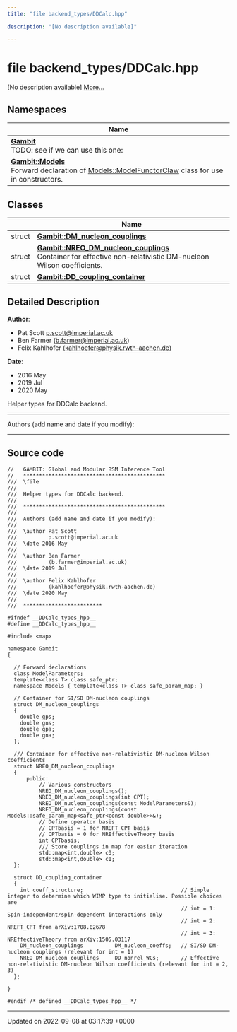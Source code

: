```yaml
---
title: "file backend_types/DDCalc.hpp"

description: "[No description available]"

---
```


# file backend_types/DDCalc.hpp

[No description available] [More...](#detailed-description)

## Namespaces

| Name           |
| -------------- |
| **[Gambit](/documentation/code/namespaces/namespacegambit/)** <br>TODO: see if we can use this one:  |
| **[Gambit::Models](/documentation/code/namespaces/namespacegambit_1_1models/)** <br>Forward declaration of [Models::ModelFunctorClaw]() class for use in constructors.  |

## Classes

|                | Name           |
| -------------- | -------------- |
| struct | **[Gambit::DM_nucleon_couplings](/documentation/code/classes/structgambit_1_1dm__nucleon__couplings/)**  |
| struct | **[Gambit::NREO_DM_nucleon_couplings](/documentation/code/classes/structgambit_1_1nreo__dm__nucleon__couplings/)** <br>Container for effective non-relativistic DM-nucleon Wilson coefficients.  |
| struct | **[Gambit::DD_coupling_container](/documentation/code/classes/structgambit_1_1dd__coupling__container/)**  |

## Detailed Description


**Author**: 

  * Pat Scott [p.scott@imperial.ac.uk](mailto:p.scott@imperial.ac.uk)
  * Ben Farmer ([b.farmer@imperial.ac.uk](mailto:b.farmer@imperial.ac.uk)) 
  * Felix Kahlhofer ([kahlhoefer@physik.rwth-aachen.de](mailto:kahlhoefer@physik.rwth-aachen.de)) 


**Date**: 

  * 2016 May
  * 2019 Jul
  * 2020 May


Helper types for DDCalc backend.



------------------

Authors (add name and date if you modify):



------------------




## Source code

```
//   GAMBIT: Global and Modular BSM Inference Tool
//   *********************************************
///  \file
///
///  Helper types for DDCalc backend.
///
///  *********************************************
///
///  Authors (add name and date if you modify):
///
///  \author Pat Scott
///          p.scott@imperial.ac.uk
///  \date 2016 May
///
///  \author Ben Farmer
///          (b.farmer@imperial.ac.uk)
///  \date 2019 Jul
///
///  \author Felix Kahlhofer
///          (kahlhoefer@physik.rwth-aachen.de)
///  \date 2020 May
///
///  *************************

#ifndef __DDCalc_types_hpp__
#define __DDCalc_types_hpp__

#include <map>

namespace Gambit
{

  // Forward declarations
  class ModelParameters;
  template<class T> class safe_ptr;
  namespace Models { template<class T> class safe_param_map; }

  // Container for SI/SD DM-nucleon couplings
  struct DM_nucleon_couplings
  {
    double gps;
    double gns;
    double gpa;
    double gna;
  };

  /// Container for effective non-relativistic DM-nucleon Wilson coefficients
  struct NREO_DM_nucleon_couplings
  {
      public:
          // Various constructors
          NREO_DM_nucleon_couplings();
          NREO_DM_nucleon_couplings(int CPT);
          NREO_DM_nucleon_couplings(const ModelParameters&);
          NREO_DM_nucleon_couplings(const Models::safe_param_map<safe_ptr<const double>>&);
          // Define operator basis
          // CPTbasis = 1 for NREFT_CPT basis
          // CPTbasis = 0 for NREffectiveTheory basis
          int CPTbasis;
          /// Store couplings in map for easier iteration
          std::map<int,double> c0;
          std::map<int,double> c1;
  };

  struct DD_coupling_container
  {
    int coeff_structure;                               // Simple integer to determine which WIMP type to initialise. Possible choices are
                                                       // int = 1: Spin-independent/spin-dependent interactions only
                                                       // int = 2: NREFT_CPT from arXiv:1708.02678
                                                       // int = 3: NREffectiveTheory from arXiv:1505.03117
    DM_nucleon_couplings          DM_nucleon_coeffs;   // SI/SD DM-nucleon couplings (relevant for int = 1)
    NREO_DM_nucleon_couplings     DD_nonrel_WCs;       // Effective non-relativistic DM-nucleon Wilson coefficients (relevant for int = 2, 3)
  };

}

#endif /* defined __DDCalc_types_hpp__ */
```


-------------------------------

Updated on 2022-09-08 at 03:17:39 +0000
